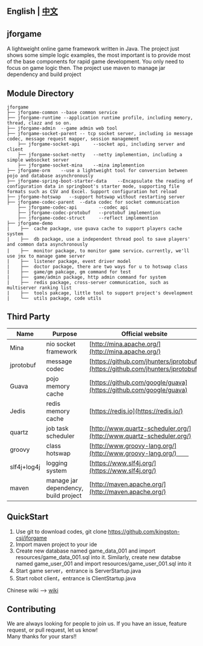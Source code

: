 ## English | [中文](README.md)

## jforgame　　
A lightweight online game framework written in Java. The project just shows some simple logic examples, the most important is to provide most of the base components for rapid game development. You only need to focus on game logic then. The project use maven to manage jar dependency and build project


## Module Directory
  ``` 
  jforgame  
  ├── jforgame-common --base common service  
  ├── jforgame-runtime --application runtime profile, including memory, thread, clazz and so on.
  ├── jforgame-admin  --game admin web tool  
  ├── jforgame-socket-parent -- tcp socket server, including io message codec, message request mapper, session management    
      ├── jforgame-socket-api     --socket api, including server and client
      ├── jforgame-socket-netty   --netty implemention, including a simple websocket server
      ├── jforgame-socket-mina    --mina implemention
  ├── jforgame-orm    --use a lightweight tool for conversion between pojo and database asynchronously 
  ├── jforgame-spring-boot-starter-data    --Encapsulate the reading of configuration data in springboot's starter mode, supporting file formats such as CSV and Excel. Support configuration hot reload
  ├── jforgame-hotswap   --support hotswap without restarting server
  ├── jforgame-codec-parent  --data codec for socket communication
      ├── jforgame-codec-api        --codec api
      ├── jforgame-codec-protobuf   --protobuf implemention
      ├── jforgame-codec-struct     --reflect implemention
  ├── jforgame-demo   
  |    ├──  cache package, use guava cache to support players cache system   
  |    ├──  db package, use a independent thread pool to save players' and common data asynchronously  
  |    ├──  monitor package, to monitor game service，currently, we'll use jmx to manage game server    
  |    ├──  listener package, event driver model  
  |    ├──  doctor package, there are two ways for u to hotswap class  
  |    ├──  game/gm pakcage, gm command for test  
  |    ├──  game/admin package, http admin command for system  
  |    ├──  redis package, cross-server communication, such as multiserver ranking list  
  |    ├──  tools pakcage, little tool to support project's development  
  |    └──  utils package, code utils    
  ``` 

## Third Party
  Name | Purpose | Official website  
  ----|------|----     
  Mina | nio socket framework | [http://mina.apache.org/](http://mina.apache.org/)  
  jprotobuf | message codec | [https://github.com/jhunters/jprotobuf](https://github.com/jhunters/jprotobuf)  
  Guava | pojo memory cache | [https://github.com/google/guava](https://github.com/google/guava)  
  Jedis | redis memory cache | [https://redis.io](https://redis.io/)  
  quartz | job task scheduler | [http://www.quartz-scheduler.org/](http://www.quartz-scheduler.org/) 
  groovy | class hotswap | [http://www.groovy-lang.org/](http://www.groovy-lang.org/)　　  
  slf4j+log4j | logging system | [https://www.slf4j.org/](https://www.slf4j.org/)  
  maven | manage jar dependency, build project| [http://maven.apache.org/](http://maven.apache.org/)  


## QuickStart
1. Use git to download codes, git clone https://github.com/kingston-csj/jforgame
2. Import maven project to your ide
3. Create new database named game_data_001 and import resources/game_data_001.sql into it. Similarly, create new databse named game_user_001 and import resources/game_user_001.sql into it
4. Start game server，entrance is ServerStartup.java
5. Start robot client，entrance is ClientStartup.java


Chinese wiki --> [wiki](https://github.com/kingston-csj/jforgame/wiki)

## Contributing
We are always looking for people to join us. If you have an issue, feature request, or pull request, let us know!  
Many thanks for your stars!!
  
